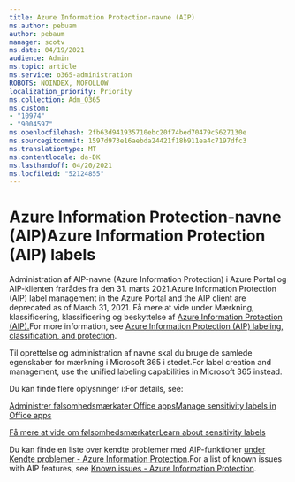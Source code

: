 ```yaml
---
title: Azure Information Protection-navne (AIP)
ms.author: pebuam
author: pebaum
manager: scotv
ms.date: 04/19/2021
audience: Admin
ms.topic: article
ms.service: o365-administration
ROBOTS: NOINDEX, NOFOLLOW
localization_priority: Priority
ms.collection: Adm_O365
ms.custom:
- "10974"
- "9004597"
ms.openlocfilehash: 2fb63d941935710ebc20f74bed70479c5627130e
ms.sourcegitcommit: 1597d973e16aebda24421f18b911ea4c7197dfc3
ms.translationtype: MT
ms.contentlocale: da-DK
ms.lasthandoff: 04/20/2021
ms.locfileid: "52124855"
---
```

# <a name="azure-information-protection-aip-labels"></a><span data-ttu-id="a3409-102">Azure Information Protection-navne (AIP)</span><span class="sxs-lookup"><span data-stu-id="a3409-102">Azure Information Protection (AIP) labels</span></span>

<span data-ttu-id="a3409-103">Administration af AIP-navne (Azure Information Protection) i Azure Portal og AIP-klienten frarådes fra den 31. marts 2021.</span><span class="sxs-lookup"><span data-stu-id="a3409-103">Azure Information Protection (AIP) label management in the Azure Portal and the AIP client are deprecated as of March 31, 2021.</span></span> <span data-ttu-id="a3409-104">Få mere at vide under Mærkning, klassificering, klassificering og beskyttelse af [Azure Information Protection (AIP).](https://docs.microsoft.com/azure/information-protection/aip-classification-and-protection)</span><span class="sxs-lookup"><span data-stu-id="a3409-104">For more information, see [Azure Information Protection (AIP) labeling, classification, and protection](https://docs.microsoft.com/azure/information-protection/aip-classification-and-protection).</span></span>

<span data-ttu-id="a3409-105">Til oprettelse og administration af navne skal du bruge de samlede egenskaber for mærkning i Microsoft 365 i stedet.</span><span class="sxs-lookup"><span data-stu-id="a3409-105">For label creation and management, use the unified labeling capabilities in Microsoft 365 instead.</span></span> 

<span data-ttu-id="a3409-106">Du kan finde flere oplysninger i:</span><span class="sxs-lookup"><span data-stu-id="a3409-106">For details, see:</span></span>

[<span data-ttu-id="a3409-107">Administrer følsomhedsmærkater Office apps</span><span class="sxs-lookup"><span data-stu-id="a3409-107">Manage sensitivity labels in Office apps</span></span>](https://docs.microsoft.com/microsoft-365/compliance/sensitivity-labels-office-apps)

[<span data-ttu-id="a3409-108">Få mere at vide om følsomhedsmærkater</span><span class="sxs-lookup"><span data-stu-id="a3409-108">Learn about sensitivity labels</span></span>](https://docs.microsoft.com/microsoft-365/compliance/sensitivity-labels)

<span data-ttu-id="a3409-109">Du kan finde en liste over kendte problemer med AIP-funktioner [under Kendte problemer - Azure Information Protection](https://docs.microsoft.com/azure/information-protection/known-issues).</span><span class="sxs-lookup"><span data-stu-id="a3409-109">For a list of known issues with AIP features, see [Known issues - Azure Information Protection](https://docs.microsoft.com/azure/information-protection/known-issues).</span></span>